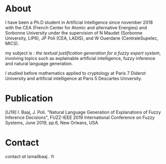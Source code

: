 # About

I have been a Ph.D student in Artificial Intelligence since november 2018 with the CEA (French Center for Atomic and alternative Energies) and Sorbonne University under the supervision of N Maudet (Sorbonne University, LIP6), JP Poli (CEA, LADIS), and W Ouerdane (CentraleSupelec, MICS).

my subject is : *the textual justification generation for a fuzzy expert system*, involving topics such as explainable artificial intelligence, fuzzy inference and natural language generation.

I studied before mathematics applied to cryptology at Paris 7 Diderot University and artificial intelligence at Paris 5 Descartes University.

# Publication 

 [IJ19] I. Baaj, J. Poli. "Natural Language Generation of Explanations of Fuzzy Inference Decisions", FUZZ-IEEE 2019 International Conference on Fuzzy Systems, June 2019, pp.6, New Orleans, USA 
 
# Contact

contact _at_ ismailbaaj _._ fr


